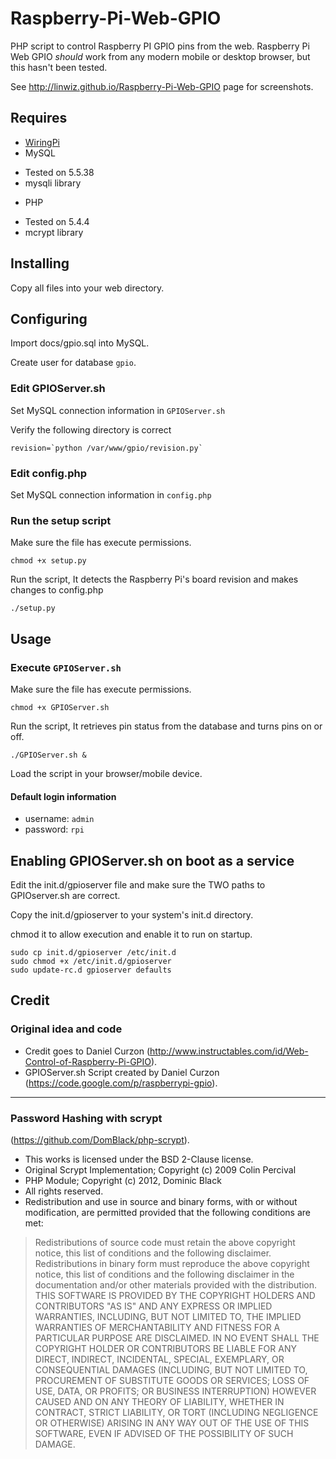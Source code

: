 # Raspberry-Pi-Web-GPIO

PHP script to control Raspberry PI GPIO pins from the web.
Raspberry Pi Web GPIO _should_ work from any modern mobile
or desktop browser, but this hasn't been tested.

See http://linwiz.github.io/Raspberry-Pi-Web-GPIO page for screenshots.

## Requires
* [WiringPi](http://wiringpi.com)
* MySQL
 + Tested on 5.5.38
 + mysqli library
* PHP
 + Tested on 5.4.4
 + mcrypt library

## Installing
Copy all files into your web directory.

## Configuring
Import docs/gpio.sql into MySQL.

Create user for database `gpio`.

### Edit GPIOServer.sh
Set MySQL connection information in `GPIOServer.sh`

Verify the following directory is correct
```
revision=`python /var/www/gpio/revision.py`
```

### Edit config.php
Set MySQL connection information in `config.php`


### Run the setup script
Make sure the file has execute permissions.
```
chmod +x setup.py
```
Run the script, It detects the Raspberry Pi's board revision and makes changes to config.php
```
./setup.py
```

## Usage
### Execute `GPIOServer.sh`
Make sure the file has execute permissions.
```
chmod +x GPIOServer.sh
```
Run the script, It retrieves pin status from the database and turns pins on or off.
```
./GPIOServer.sh &
```
Load the script in your browser/mobile device.

#### Default login information
* username: `admin`
* password: `rpi`

## Enabling GPIOServer.sh on boot as a service
Edit the init.d/gpioserver file and make sure the TWO paths to GPIOserver.sh are correct.

Copy the init.d/gpioserver to your system's init.d directory.

chmod it to allow execution and enable it to run on startup.
```
sudo cp init.d/gpioserver /etc/init.d
sudo chmod +x /etc/init.d/gpioserver
sudo update-rc.d gpioserver defaults
```

## Credit
### Original idea and code
 + Credit goes to Daniel Curzon (http://www.instructables.com/id/Web-Control-of-Raspberry-Pi-GPIO).
 + GPIOServer.sh Script created by Daniel Curzon (https://code.google.com/p/raspberrypi-gpio).

---

### Password Hashing with scrypt
(https://github.com/DomBlack/php-scrypt).
 * This works is licensed under the BSD 2-Clause license.
 * Original Scrypt Implementation; Copyright (c) 2009 Colin Percival
 * PHP Module; Copyright (c) 2012, Dominic Black
 * All rights reserved.
 * Redistribution and use in source and binary forms, with or without modification, are permitted provided that the following conditions are met:

> Redistributions of source code must retain the above copyright notice, this list of conditions and the following disclaimer. Redistributions in binary form must reproduce the above copyright notice, this list of conditions and the following disclaimer in the documentation and/or other materials provided with the distribution. THIS SOFTWARE IS PROVIDED BY THE COPYRIGHT HOLDERS AND CONTRIBUTORS "AS IS" AND ANY EXPRESS OR IMPLIED WARRANTIES, INCLUDING, BUT NOT LIMITED TO, THE IMPLIED WARRANTIES OF MERCHANTABILITY AND FITNESS FOR A PARTICULAR PURPOSE ARE DISCLAIMED. IN NO EVENT SHALL THE COPYRIGHT HOLDER OR CONTRIBUTORS BE LIABLE FOR ANY DIRECT, INDIRECT, INCIDENTAL, SPECIAL, EXEMPLARY, OR CONSEQUENTIAL DAMAGES (INCLUDING, BUT NOT LIMITED TO, PROCUREMENT OF SUBSTITUTE GOODS OR SERVICES; LOSS OF USE, DATA, OR PROFITS; OR BUSINESS INTERRUPTION) HOWEVER CAUSED AND ON ANY THEORY OF LIABILITY, WHETHER IN CONTRACT, STRICT LIABILITY, OR TORT (INCLUDING NEGLIGENCE OR OTHERWISE) ARISING IN ANY WAY OUT OF THE USE OF THIS SOFTWARE, EVEN IF ADVISED OF THE POSSIBILITY OF SUCH DAMAGE.

